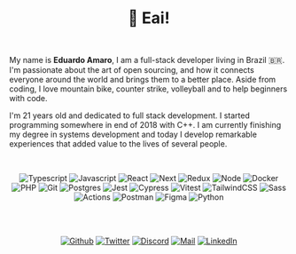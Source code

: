 <h1 align="center">👋 Eai!<img alt="" title="Views" align="right" src="https://komarev.com/ghpvc/?username=eduardo-amaro-maciel&label=&style=flat-square&color=blueviolet" /></h1>

<br />

My name is <b>Eduardo Amaro</b>, I am a full-stack developer living in Brazil 🇧🇷.
I'm passionate about the art of open sourcing, and how it connects everyone around the
world and brings them to a better place. Aside from coding, I love mountain bike, counter
strike, volleyball and to help beginners with code.

I'm 21 years old and dedicated to full stack development. I started programming somewhere in
end of 2018 with C++. I am currently finishing my degree in systems development and today I develop remarkable experiences that added value
to the lives of several people.

<br />

<div align="center">

![Typescript](https://img.shields.io/badge/Typescript-black?style=flat-square&logo=typescript)
![Javascript](https://img.shields.io/badge/Javascript-black?style=flat-square&logo=javascript)
![React](https://img.shields.io/badge/React-black?style=flat-square&logo=react)
![Next](https://img.shields.io/badge/Next-black?style=flat-square&logo=next.js)
![Redux](https://img.shields.io/badge/Redux-black?style=flat-square&logo=redux&logoColor=993399)
![Node](https://img.shields.io/badge/Node-black?style=flat-square&logo=node.js)
![Docker](https://img.shields.io/badge/Docker-black?style=flat-square&logo=docker)
![PHP](https://img.shields.io/badge/PHP-black?style=flat-square&logo=php)
![Git](https://img.shields.io/badge/Git-black?style=flat-square&logo=git)
![Postgres](https://img.shields.io/badge/Postgres-black?style=flat-square&logo=postgresql)
![Jest](https://img.shields.io/badge/Jest-black?style=flat-square&logo=jest&logoColor=EA2845)
![Cypress](https://img.shields.io/badge/Cypress-black?style=flat-square&logo=cypress)
![Vitest](https://img.shields.io/badge/Vitest-black?style=flat-square&logo=vitest)
![TailwindCSS](https://img.shields.io/badge/Tailwind%20CSS-black?style=flat-square&logo=tailwind-css)
![Sass](https://img.shields.io/badge/Sass-black?style=flat-square&logo=sass)
![Actions](https://img.shields.io/badge/Actions-black?style=flat-square&logo=github-actions)
![Postman](https://img.shields.io/badge/Postman-black?style=flat-square&logo=postman)
![Figma](https://img.shields.io/badge/Figma-black?style=flat-square&logo=figma)
![Python](https://img.shields.io/badge/Python-black?style=flat-square&logo=python)


</div>
<br />
<br />

<div align="center">

[![Github](https://img.shields.io/badge/Github-black?style=flat-square&logo=github)](https://github.com/eduardo-amaro-maciel)
[![Twitter](https://img.shields.io/badge/Twitter-black?style=flat-square&logo=twitter)](https://twitter.com/Edu_04x)
[![Discord](https://img.shields.io/badge/Discord-black?style=flat-square&logo=discord)](https://discordapp.com/users/1126226601181462669)
[![Mail](https://img.shields.io/badge/Mail-black?style=flat-square&logo=gmail)](mailto://eduardo.amaro164@gmail.com)
[![LinkedIn](https://img.shields.io/badge/LinkedIn-black?style=flat-square&logo=linkedIn&logoColor=0073B1)](https://linkedin.com/in/eduardo-amaro-maciel)

</div>
